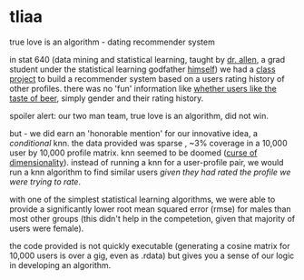 # tliaa
true love is an algorithm - dating recommender system

in stat 640 (data mining and statistical learning, taught by [dr. allen](http://www.stat.rice.edu/~gallen/), a grad student under the statistical learning godfather [himself](http://statweb.stanford.edu/~tibs/)) we had a [class project](https://inclass.kaggle.com/c/rice-stat-640-444) to build a recommender system based on a users rating history of other profiles.  there was no 'fun' information like [whether users like the taste of beer](http://blog.okcupid.com/index.php/the-best-questions-for-first-dates/), simply gender and their rating history.

spoiler alert: our two man team, true love is an algorithm, did not win.

but - we did earn an 'honorable mention' for our innovative idea, a _conditional_ knn.  the data provided was sparse , ~3% coverage in a 10,000 user by 10,000 profile matrix.  knn seemed to be doomed ([curse of dimensionality](https://en.wikipedia.org/wiki/Curse_of_dimensionality?oldformat=true)).  instead of running a knn for a user-profile pair, we would run a knn algorithm to find similar users _given they had rated the profile we were trying to rate_.

with one of the simplest statistical learning algorithms, we were able to provide a significantly lower root mean squared error (rmse) for males than most other groups (this didn't help in the competetion, given that majority of users were female).

the code provided is not quickly executable (generating a cosine matrix for 10,000 users is over a gig, even as .rdata) but gives you a sense of our logic in developing an algorithm.

